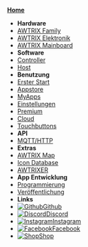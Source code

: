 [**Home**](de-de/)
- **Hardware**
- [AWTRIX Family](de-de/awtrix_family.md)
- [AWTRIX Elektronik](de-de/hardware.md)
- [AWTRIX Mainboard](de-de/pcb.md)
- **Software**
- [Controller](de-de/controller.md)
- [Host](de-de/host.md)
- **Benutzung**
- [Erster Start](de-de/firststart.md)
- [Appstore](de-de/appstore.md)
- [MyApps](de-de/myapps.md)
- [Einstellungen](de-de/settings.md)
- [Premium](de-de/premium.md)
- [Cloud](de-de/cloud.md)
- [Touchbuttons](de-de/touch.md)
- **API**
- [MQTT/HTTP](de-de/api.md)
- **Extras**
- [AWTRIX Map](de-de/map.md)
- [Icon Database](de-de/icondb.md)
- [AWTRIXER](de-de/awtrixer.md)
- **App Entwicklung**
- [Programmierung](de-de/appcoding.md)
- [Veröffentlichung](de-de/appreview.md)
- **Links**
- [![Github](https://awtrixdocs.blueforcer.de/assets/icons/github.svg)Github](https://github.com/awtrix)
- [![Discord](https://awtrixdocs.blueforcer.de/assets/icons/discord.svg)Discord](https://discord.com/invite/EhzeZDyspzs)
- [![Instagram](https://awtrixdocs.blueforcer.de/assets/icons/instagram.svg)Instagram](https://instagram.com/awtrix2.0)
- [![Facebook](https://awtrixdocs.blueforcer.de/assets/icons/facebook.svg)Facebook](https://www.facebook.com/groups/126493104851075)
- [![Shop](https://awtrixdocs.blueforcer.de/assets/icons/shop.svg)Shop](https://blueforcer.de/shop/)
